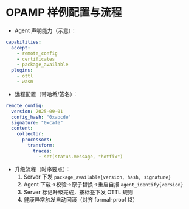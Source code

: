 # OPAMP 样例配置与流程

- Agent 声明能力（示意）：

```yaml
capabilities:
  accept:
    - remote_config
    - certificates
    - package_available
  plugins:
    - ottl
    - wasm
```

- 远程配置（带哈希/签名）：

```yaml
remote_config:
  version: 2025-09-01
  config_hash: "0xabcde"
  signature: "0xcafe"
  content:
    collector:
      processors:
        transform:
          traces:
            - set(status.message, "hotfix")
```

- 升级流程（时序要点）：
  1. Server 下发 `package_available{version, hash, signature}`
  2. Agent 下载→校验→原子替换→重启自报 `agent_identify{version}`
  3. Server 标记升级完成，按标签下发 OTTL 规则
  4. 健康异常触发自动回滚（对齐 formal-proof I3）
